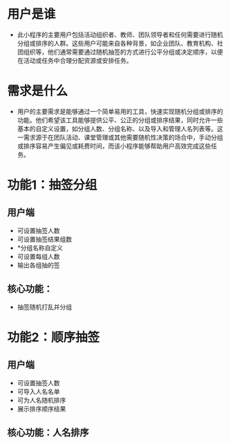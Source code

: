 # 用户是谁 
- 此小程序的主要用户包括活动组织者、教师、团队领导者和任何需要进行随机分组或排序的人群。这些用户可能来自各种背景，如企业团队、教育机构、社团组织等，他们通常需要通过随机抽签的方式进行公平分组或决定顺序，以便在活动或任务中合理分配资源或安排任务。

# 需求是什么
- 用户的主要需求是能够通过一个简单易用的工具，快速实现随机分组或排序的功能。他们希望该工具能够提供公平、公正的分组或排序结果，同时允许一些基本的自定义设置，如分组人数、分组名称、以及导入和管理人名列表等。这一需求源于在团队活动、课堂管理或其他需要随机性决策的场合中，手动分组或排序容易产生偏见或耗费时间，而该小程序能够帮助用户高效完成这些任务。


# 功能1：抽签分组
## 用户端
- 可设置抽签人数
- 可设置抽签结果组数
- *分组名称自定义
- 可设置每组人数
- 输出各组抽的签

## 核心功能：

- 抽签随机打乱并分组


# 功能2：顺序抽签
## 用户端
- 可设置抽签人数
- 可导入人名名单
- 可为人名随机排序
- 展示排序顺序结果
## 核心功能：人名排序
